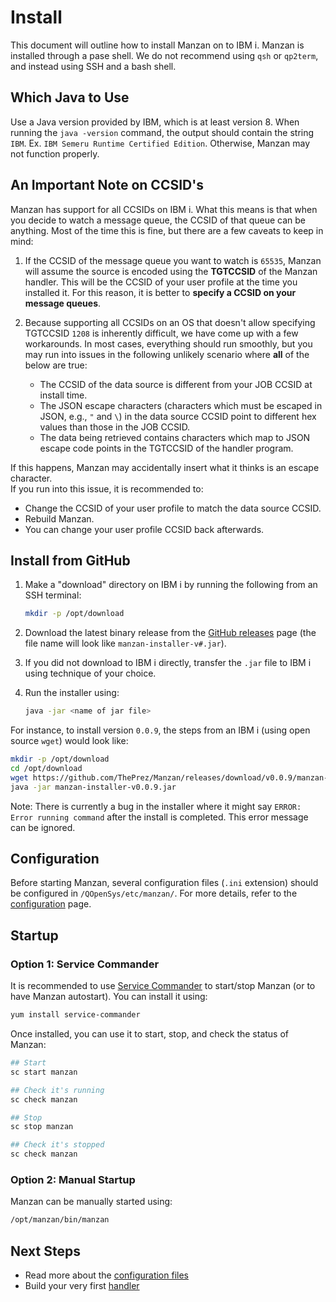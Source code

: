 # Install

This document will outline how to install Manzan on to IBM i. Manzan is installed through a pase shell. We do not recommend using `qsh` or `qp2term`, and instead using SSH and a bash shell.

## Which Java to Use

Use a Java version provided by IBM, which is at least version 8. When running the `java -version` command, the output should contain the string `IBM`. Ex. `IBM Semeru Runtime Certified Edition`. Otherwise, Manzan may not function properly.

## An Important Note on CCSID's

Manzan has support for all CCSIDs on IBM i. What this means is that when you decide to watch a message queue, the CCSID of that queue can be anything. Most of the time this is fine, but there are a few caveats to keep in mind:

1. If the CCSID of the message queue you want to watch is `65535`, Manzan will assume the source is encoded using the **TGTCCSID** of the Manzan handler. This will be the CCSID of your user profile at the time you installed it. For this reason, it is better to **specify a CCSID on your message queues**.

2. Because supporting all CCSIDs on an OS that doesn't allow specifying TGTCCSID `1208` is inherently difficult, we have come up with a few workarounds. In most cases, everything should run smoothly, but you may run into issues in the following unlikely scenario where **all** of the below are true:
   - The CCSID of the data source is different from your JOB CCSID at install time.
   - The JSON escape characters (characters which must be escaped in JSON, e.g., `"` and `\`) in the data source CCSID point to different hex values than those in the JOB CCSID.
   - The data being retrieved contains characters which map to JSON escape code points in the TGTCCSID of the handler program.

If this happens, Manzan may accidentally insert what it thinks is an escape character.  
If you run into this issue, it is recommended to:

- Change the CCSID of your user profile to match the data source CCSID.
- Rebuild Manzan.
- You can change your user profile CCSID back afterwards.


## Install from GitHub

1. Make a "download" directory on IBM i by running the following from an SSH terminal:

    ```sh
    mkdir -p /opt/download
    ```

2. Download the latest binary release from the [GitHub releases](https://github.com/ThePrez/Manzan/releases) page (the file name will look like `manzan-installer-v#.jar`).

3. If you did not download to IBM i directly, transfer the `.jar` file to IBM i using technique of your choice.

4. Run the installer using:

    ```sh
    java -jar <name of jar file>
    ```

For instance, to install version `0.0.9`, the steps from an IBM i (using open source `wget`) would look like:

```bash
mkdir -p /opt/download
cd /opt/download
wget https://github.com/ThePrez/Manzan/releases/download/v0.0.9/manzan-installer-v0.0.9.jar
java -jar manzan-installer-v0.0.9.jar
```

Note: There is currently a bug in the installer where it might say `ERROR: Error running command` after the install is completed.
This error message can be ignored.

## Configuration

Before starting Manzan, several configuration files (`.ini` extension) should be configured in `/QOpenSys/etc/manzan/`. For more details, refer to the [configuration](/config/index.md) page.

## Startup

### Option 1: Service Commander

It is recommended to use [Service Commander](https://theprez.github.io/ServiceCommander-IBMi/#service-commander-for-ibm-i) to start/stop Manzan (or to have Manzan autostart). You can install it using:

```sh
yum install service-commander
```

Once installed, you can use it to start, stop, and check the status of Manzan:

```sh
## Start
sc start manzan

## Check it's running
sc check manzan

## Stop
sc stop manzan

## Check it's stopped
sc check manzan
```

### Option 2: Manual Startup

Manzan can be manually started using:

```sh
/opt/manzan/bin/manzan
```

## Next Steps

* Read more about the [configuration files](/config/index.md)
* Build your very first [handler](config/examples/file.md)